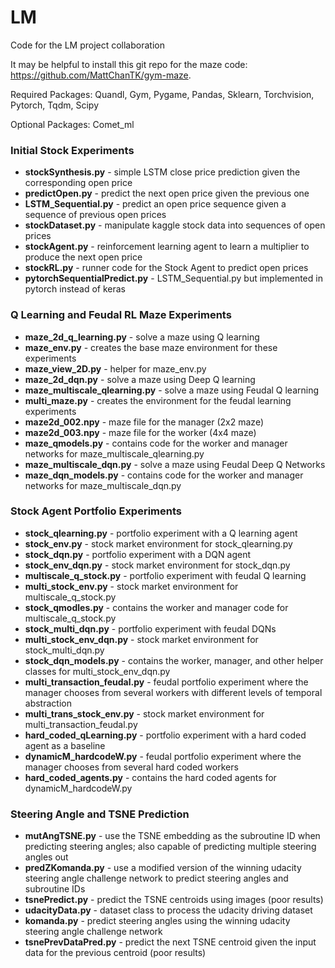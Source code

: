 # LM
Code for the LM project collaboration

It may be helpful to install this git repo for the maze code: https://github.com/MattChanTK/gym-maze.

Required Packages: Quandl, Gym, Pygame, Pandas, Sklearn, Torchvision, Pytorch, Tqdm, Scipy

Optional Packages: Comet_ml

### Initial Stock Experiments 
* __stockSynthesis.py__   - simple LSTM close price prediction given the corresponding open price 
* __predictOpen.py__      - predict the next open price given the previous one
* __LSTM_Sequential.py__  - predict an open price sequence given a sequence of previous open prices
* __stockDataset.py__     - manipulate kaggle stock data into sequences of open prices
* __stockAgent.py__       - reinforcement learning agent to learn a multiplier to produce the next open price
* __stockRL.py__             - runner code for the Stock Agent to predict open prices
* __pytorchSequentialPredict.py__ - LSTM_Sequential.py but implemented in pytorch instead of keras

### Q Learning and Feudal RL Maze Experiments
* __maze_2d_q_learning.py__ - solve a maze using Q learning
* __maze_env.py__ - creates the base maze environment for these experiments
* __maze_view_2D.py__ - helper for maze_env.py
* __maze_2d_dqn.py__ - solve a maze using Deep Q learning
* __maze_multiscale_qlearning.py__ - solve a maze using Feudal Q learning
* __multi_maze.py__ - creates the environment for the feudal learning experiments 
* __maze2d_002.npy__ - maze file for the manager (2x2 maze)
* __maze2d_003.npy__ - maze file for the worker (4x4 maze)
* __maze_qmodels.py__ - contains code for the worker and manager networks for maze_multiscale_qlearning.py
* __maze_multiscale_dqn.py__ - solve a maze using Feudal Deep Q Networks 
* __maze_dqn_models.py__ - contains code for the worker and manager networks for maze_multiscale_dqn.py

### Stock Agent Portfolio Experiments
* __stock_qlearning.py__ - portfolio experiment with a Q learning agent
* __stock_env.py__ - stock market environment for stock_qlearning.py
* __stock_dqn.py__ - portfolio experiment with a DQN agent
* __stock_env_dqn.py__ - stock market environment for stock_dqn.py
* __multiscale_q_stock.py__ - portfolio experiment with feudal Q learning 
* __multi_stock_env.py__ - stock market environment for multiscale_q_stock.py
* __stock_qmodles.py__ - contains the worker and manager code for multiscale_q_stock.py
* __stock_multi_dqn.py__ - portfolio experiment with feudal DQNs
* __multi_stock_env_dqn.py__ - stock market environment for stock_multi_dqn.py
* __stock_dqn_models.py__ - contains the worker, manager, and other helper classes for multi_stock_env_dqn.py
* __multi_transaction_feudal.py__ - feudal portfolio experiment where the manager chooses from several workers with different levels of temporal abstraction
* __multi_trans_stock_env.py__ - stock market environment for multi_transaction_feudal.py
* __hard_coded_qLearning.py__ - portfolio experiment with a hard coded agent as a baseline
* __dynamicM_hardcodeW.py__ - feudal portfolio experiment where the manager chooses from several hard coded workers
* __hard_coded_agents.py__ - contains the hard coded agents for dynamicM_hardcodeW.py

### Steering Angle and TSNE Prediction
* __mutAngTSNE.py__ - use the TSNE embedding as the subroutine ID when predicting steering angles; also capable of predicting multiple steering angles out
* __predZKomanda.py__ - use a modified version of the winning udacity steering angle challenge network to predict steering angles and subroutine IDs
* __tsnePredict.py__ - predict the TSNE centroids using images (poor results)
* __udacityData.py__ - dataset class to process the udacity driving dataset
* __komanda.py__ - predict steering angles using the winning udacity steering angle challenge network
* __tsnePrevDataPred.py__ - predict the next TSNE centroid given the input data for the previous centroid (poor results)
